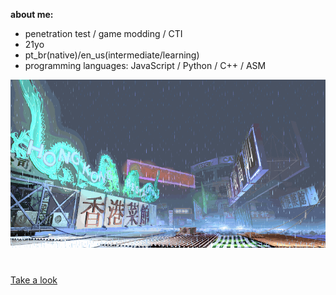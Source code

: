 **about me:**
- penetration test / game modding / CTI
- 21yo
- pt_br(native)/en_us(intermediate/learning)
- programming languages: JavaScript / Python / C++ / ASM

![sf3-yang-stage](sf3-3rd-strike-yang-stage-hongkong.gif)
#

[Take a look](https://kajiki0.github.io/portfolio/)


